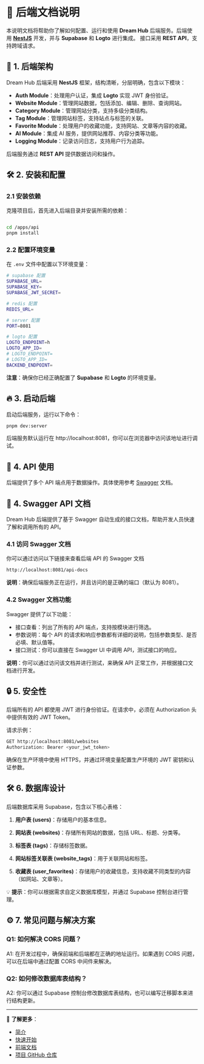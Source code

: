 # 🚀 后端文档说明

本说明文档将帮助你了解如何配置、运行和使用 **Dream Hub** 后端服务。后端使用 [**NestJS**](https://nestjs.com/) 开发，并与 **Supabase** 和 **Logto** 进行集成。
接口采用 **REST API**，支持跨域请求。

## 📌 1. 后端架构

Dream Hub 后端采用 **NestJS** 框架，结构清晰，分层明确，包含以下模块：

- **Auth Module**：处理用户认证，集成 **Logto** 实现 JWT 身份验证。
- **Website Module**：管理网站数据，包括添加、编辑、删除、查询网站。
- **Category Module**：管理网站分类，支持多级分类结构。
- **Tag Module**：管理网站标签，支持站点与标签的关联。
- **Favorite Module**：处理用户的收藏功能，支持网站、文章等内容的收藏。
- **AI Module**：集成 AI 服务，提供网站推荐、内容分类等功能。
- **Logging Module**：记录访问日志，支持用户行为追踪。

后端服务通过 **REST API** 提供数据访问和操作。

## 🛠️ 2. 安装和配置

### 2.1 安装依赖

克隆项目后，首先进入后端目录并安装所需的依赖：

```sh

cd /apps/api
pnpm install

```

### 2.2 配置环境变量

在 `.env` 文件中配置以下环境变量：

```sh
# supabase 配置
SUPABASE_URL=
SUPABASE_KEY=
SUPABASE_JWT_SECRET=

# redis 配置
REDIS_URL=

# server 配置
PORT=8081

# logto 配置
LOGTO_ENDPOINT=h
LOGTO_APP_ID=
# LOGTO_ENDPOINT=
# LOGTO_APP_ID=
BACKEND_ENDPOINT=
```

**注意**：确保你已经正确配置了 **Supabase** 和 **Logto** 的环境变量。

## 🔥 3. 启动后端

启动后端服务，运行以下命令：

```sh
pnpm dev:server
```

后端服务默认运行在 http://localhost:8081，你可以在浏览器中访问该地址进行调试。

## 🎯 4. API 使用

后端提供了多个 API 端点用于数据操作。具体使用参考 [Swagger](#-4-swagger-api-文档) 文档。

## 📌 4. Swagger API 文档

Dream Hub 后端提供了基于 Swagger 自动生成的接口文档，帮助开发人员快速了解和调用所有的 API。

### 4.1 访问 Swagger 文档

你可以通过访问以下链接来查看后端 API 的 Swagger 文档

```sh
http://localhost:8081/api-docs
```

**说明**：确保后端服务正在运行，并且访问的是正确的端口（默认为 8081）。

### 4.2 Swagger 文档功能

Swagger 提供了以下功能：

- 接口查看：列出了所有的 API 端点，支持按模块进行筛选。
- 参数说明：每个 API 的请求和响应参数都有详细的说明，包括参数类型、是否必填、默认值等。
- 接口测试：你可以直接在 Swagger UI 中调用 API，测试接口的响应。

**说明**：你可以通过访问该文档并进行测试，来确保 API 正常工作，并根据接口文档进行开发。

## 🔒 5. 安全性

后端所有的 API 都使用 JWT 进行身份验证。在请求中，必须在 Authorization 头中提供有效的 JWT Token。

请求示例：

```sh
GET http://localhost:8081/websites
Authorization: Bearer <your_jwt_token>
```

确保在生产环境中使用 HTTPS，并通过环境变量配置生产环境的 JWT 密钥和认证参数。

## 🛠️ 6. 数据库设计

后端数据库采用 Supabase，包含以下核心表格：

1. **用户表 (users)**：存储用户的基本信息。

2. **网站表 (websites)**：存储所有网站的数据，包括 URL、标题、分类等。

3. **标签表 (tags)**：存储标签数据。

4. **网站标签关联表 (website_tags)**：用于关联网站和标签。

5. **收藏表 (user_favorites)**：存储用户的收藏信息，支持收藏不同类型的内容（如网站、文章等）。

💡 **提示**：你可以根据需求自定义数据库模型，并通过 Supabase 控制台进行管理。

## ⚙️ 7. 常见问题与解决方案

### Q1: 如何解决 CORS 问题？

A1: 在开发过程中，确保前端和后端都在正确的地址运行。如果遇到 CORS 问题，可以在后端中通过配置 CORS 中间件来解决。

### Q2: 如何修改数据库表结构？

A2: 你可以通过 Supabase 控制台修改数据库表结构，也可以编写迁移脚本来进行结构更新。

---

📌 **了解更多**：

- [简介](/guide/)
- [快速开始](/guide/getting-started)
- [前端文档](/guide/front-end-reference)
- [项目 GitHub 仓库](https://github.com/myltx/dream-hub)
